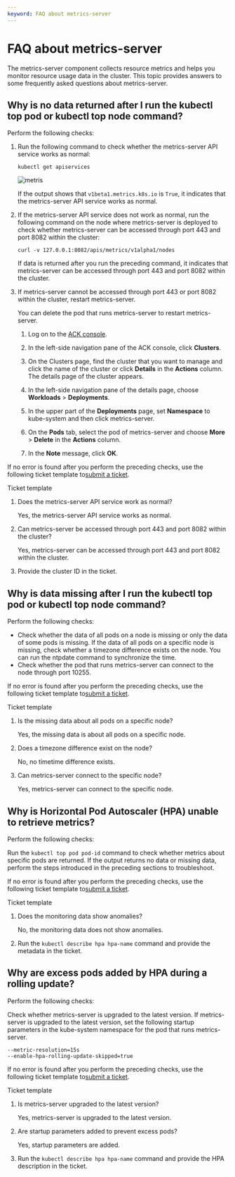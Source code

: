 ```yaml
---
keyword: FAQ about metrics-server
---
```


# FAQ about metrics-server

The metrics-server component collects resource metrics and helps you monitor resource usage data in the cluster. This topic provides answers to some frequently asked questions about metrics-server.

## Why is no data returned after I run the kubectl top pod or kubectl top node command?

Perform the following checks:

1.  Run the following command to check whether the metrics-server API service works as normal:

    ```
    kubectl get apiservices
    ```

    ![metris](https://help-static-aliyun-doc.aliyuncs.com/assets/img/en-US/6961290361/p302016.png)

    If the output shows that `v1beta1.metrics.k8s.io` is `True`, it indicates that the metrics-server API service works as normal.

2.  If the metrics-server API service does not work as normal, run the following command on the node where metrics-server is deployed to check whether metrics-server can be accessed through port 443 and port 8082 within the cluster:

    ```
    curl -v 127.0.0.1:8082/apis/metrics/v1alpha1/nodes
    ```

    If data is returned after you run the preceding command, it indicates that metrics-server can be accessed through port 443 and port 8082 within the cluster.

3.  If metrics-server cannot be accessed through port 443 or port 8082 within the cluster, restart metrics-server.

    You can delete the pod that runs metrics-server to restart metrics-server.

    1.  Log on to the [ACK console](https://cs.console.aliyun.com).

    2.  In the left-side navigation pane of the ACK console, click **Clusters**.

    3.  On the Clusters page, find the cluster that you want to manage and click the name of the cluster or click **Details** in the **Actions** column. The details page of the cluster appears.

    4.  In the left-side navigation pane of the details page, choose **Workloads** \> **Deployments**.

    5.  In the upper part of the **Deployments** page, set **Namespace** to kube-system and then click metrics-server.

    6.  On the **Pods** tab, select the pod of metrics-server and choose **More** \> **Delete** in the **Actions** column.

    7.  In the **Note** message, click **OK**.


If no error is found after you perform the preceding checks, use the following ticket template to[submit a ticket](https://workorder-intl.console.aliyun.com/console.htm).

Ticket template

1.  Does the metrics-server API service work as normal?

    Yes, the metrics-server API service works as normal.

2.  Can metrics-server be accessed through port 443 and port 8082 within the cluster?

    Yes, metrics-server can be accessed through port 443 and port 8082 within the cluster.

3.  Provide the cluster ID in the ticket.

## Why is data missing after I run the kubectl top pod or kubectl top node command?

Perform the following checks:

-   Check whether the data of all pods on a node is missing or only the data of some pods is missing. If the data of all pods on a specific node is missing, check whether a timezone difference exists on the node. You can run the ntpdate command to synchronize the time.
-   Check whether the pod that runs metrics-server can connect to the node through port 10255.

If no error is found after you perform the preceding checks, use the following ticket template to[submit a ticket](https://workorder-intl.console.aliyun.com/console.htm).

Ticket template

1.  Is the missing data about all pods on a specific node?

    Yes, the missing data is about all pods on a specific node.

2.  Does a timezone difference exist on the node?

    No, no timetime difference exists.

3.  Can metrics-server connect to the specific node?

    Yes, metrics-server can connect to the specific node.


## Why is Horizontal Pod Autoscaler \(HPA\) unable to retrieve metrics?

Perform the following checks:

Run the `kubectl top pod pod-id` command to check whether metrics about specific pods are returned. If the output returns no data or missing data, perform the steps introduced in the preceding sections to troubleshoot.

If no error is found after you perform the preceding checks, use the following ticket template to[submit a ticket](https://workorder-intl.console.aliyun.com/console.htm).

Ticket template

1.  Does the monitoring data show anomalies?

    No, the monitoring data does not show anomalies.

2.  Run the `kubectl describe hpa hpa-name` command and provide the metadata in the ticket.

## Why are excess pods added by HPA during a rolling update?

Perform the following checks:

Check whether metrics-server is upgraded to the latest version. If metrics-server is upgraded to the latest version, set the following startup parameters in the kube-system namespace for the pod that runs metrics-server.

```
--metric-resolution=15s
--enable-hpa-rolling-update-skipped=true
```

If no error is found after you perform the preceding checks, use the following ticket template to[submit a ticket](https://workorder-intl.console.aliyun.com/console.htm).

Ticket template

1.  Is metrics-server upgraded to the latest version?

    Yes, metrics-server is upgraded to the latest version.

2.  Are startup parameters added to prevent excess pods?

    Yes, startup parameters are added.

3.  Run the `kubectl describe hpa hpa-name` command and provide the HPA description in the ticket.

